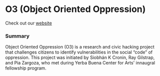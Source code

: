 # O3 (Object Oriented Oppression) 

Check out our [website](http://oppression.io)

### Summary 
Object Oriented Oppression (O3) is a research and civic hacking project that challenges citizens to identify vulnerabilities in the social “code” of oppression. This project was initiated by Siobhán K Cronin, Ray Gilstrap, and Pia Zargoza, who met during Yerba Buena Center for Arts' innaugral fellowship program.  





